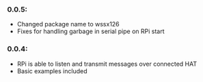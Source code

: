 ### 0.0.5:  
- Changed package name to wssx126
- Fixes for handling garbage in serial pipe on RPi start

### 0.0.4:  
- RPi is able to listen and transmit messages over connected HAT
- Basic examples included
